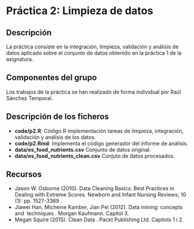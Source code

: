 # Práctica 2: Limpieza de datos 

## Descripción

La práctica consiste en la integración, limpieza, validación y análisis de datos aplicado sobre el conjunto de datos obtenido en la práctica 1 de la asignatura. 

## Componentes del grupo

Los trabajos de la práctica se han realizado de forma individual por Raúl Sánchez Temporal.

## Descripción de los ficheros

- **code/p2.R**: Código R implementación tareas de limpieza, integración, validación y análisis de los datos.
- **code/p2.Rmd**: Implementa el código generador del informe de análisis.
- **data/es_food_nutrients.csv** Conjunto de datos original. 
- **data/es_food_nutrients_clean.csv** Conjuto de datos procesados.

## Recursos

- Jason W. Osborne (2010). Data Cleaning Basics: Best Practices in Dealing with Extreme Scores. Newborn and Infant Nursing Reviews; 10 (1): pp. 1527-3369 . 
- Jiawei Han, Micheine Kamber, Jian Pei (2012). Data mining: concepts and  techniques . Morgan Kaufmann. Capítol 3.  
- Megan Squire (2015). Clean Data . Packt Publishing Ltd. Capítols 1 i 2.
